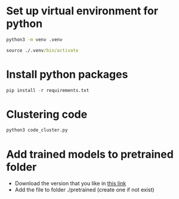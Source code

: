 # Set up virtual environment for python
```cmd
python3 -m venv .venv

source ./.venv/bin/activate
```

# Install python packages
```python
pip install -r requirements.txt
```

# Clustering code 
```python
python3 code_cluster.py
```

# Add trained models to pretrained folder
- Download the version that you like in [this link](https://www.kaggle.com/models/trngars/encoder-code-t5p-train-1-epoch/frameworks/PyTorch/variations/train-epoch-1/versions/1)
- Add the file to folder ./pretrained (create one if not exist)
